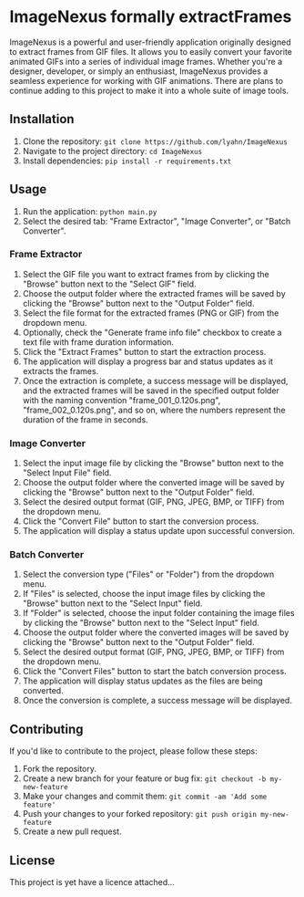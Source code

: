 # ImageNexus formally extractFrames


ImageNexus is a powerful and user-friendly application originally designed to extract frames from GIF files. It allows you to easily convert your favorite animated GIFs into a series of individual image frames. Whether you're a designer, developer, or simply an enthusiast, ImageNexus provides a seamless experience for working with GIF animations. There are plans to continue adding to this project to make it into a whole suite of image tools.

## Installation

1. Clone the repository: `git clone https://github.com/lyahn/ImageNexus`
2. Navigate to the project directory: `cd ImageNexus`
3. Install dependencies: `pip install -r requirements.txt`

## Usage

1. Run the application: `python main.py`
2. Select the desired tab: "Frame Extractor", "Image Converter", or "Batch Converter".

### Frame Extractor
1. Select the GIF file you want to extract frames from by clicking the "Browse" button next to the "Select GIF" field.
2. Choose the output folder where the extracted frames will be saved by clicking the "Browse" button next to the "Output Folder" field.
3. Select the file format for the extracted frames (PNG or GIF) from the dropdown menu.
4. Optionally, check the "Generate frame info file" checkbox to create a text file with frame duration information.
5. Click the "Extract Frames" button to start the extraction process.
6. The application will display a progress bar and status updates as it extracts the frames.
7. Once the extraction is complete, a success message will be displayed, and the extracted frames will be saved in the specified output folder with the naming convention "frame_001_0.120s.png", "frame_002_0.120s.png", and so on, where the numbers represent the duration of the frame in seconds.

### Image Converter
1. Select the input image file by clicking the "Browse" button next to the "Select Input File" field.
2. Choose the output folder where the converted image will be saved by clicking the "Browse" button next to the "Output Folder" field.
3. Select the desired output format (GIF, PNG, JPEG, BMP, or TIFF) from the dropdown menu.
4. Click the "Convert File" button to start the conversion process.
5. The application will display a status update upon successful conversion.

### Batch Converter
1. Select the conversion type ("Files" or "Folder") from the dropdown menu.
2. If "Files" is selected, choose the input image files by clicking the "Browse" button next to the "Select Input" field.
3. If "Folder" is selected, choose the input folder containing the image files by clicking the "Browse" button next to the "Select Input" field.
4. Choose the output folder where the converted images will be saved by clicking the "Browse" button next to the "Output Folder" field.
5. Select the desired output format (GIF, PNG, JPEG, BMP, or TIFF) from the dropdown menu.
6. Click the "Convert Files" button to start the batch conversion process.
7. The application will display status updates as the files are being converted.
8. Once the conversion is complete, a success message will be displayed.

## Contributing

If you'd like to contribute to the project, please follow these steps:

1. Fork the repository.
2. Create a new branch for your feature or bug fix: `git checkout -b my-new-feature`
3. Make your changes and commit them: `git commit -am 'Add some feature'`
4. Push your changes to your forked repository: `git push origin my-new-feature`
5. Create a new pull request.

## License

This project is yet have a licence attached...
